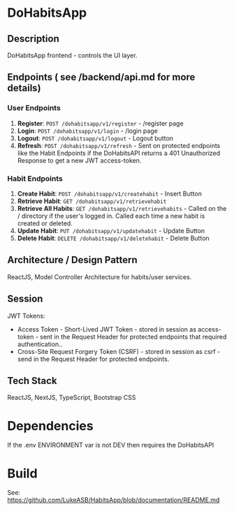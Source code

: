 # DoHabitsApp

## Description
DoHabitsApp frontend - controls the UI layer.

## Endpoints ( see /backend/api.md for more details)
### User Endpoints
1. **Register**: `POST /dohabitsapp/v1/register` - /register page
2. **Login**: `POST /dohabitsapp/v1/login` - /login page
3. **Logout**: `POST /dohabitsapp/v1/logout` - Logout button
4. **Refresh**: `POST /dohabitsapp/v1/refresh` - Sent on protected endpoints like the Habit Endpoints if the DoHabitsAPI returns a 401 Unauthorized Response to get a new JWT access-token.

### Habit Endpoints
1. **Create Habit**: `POST /dohabitsapp/v1/createhabit` - Insert Button
2. **Retrieve Habit**: `GET /dohabitsapp/v1/retrievehabit`
3. **Retrieve All Habits**: `GET /dohabitsapp/v1/retrievehabits` - Called on the / directory if the user's logged in. Called each time a new habit is created or deleted.
4. **Update Habit**: `PUT /dohabitsapp/v1/updatehabit` - Update Button
5. **Delete Habit**: `DELETE /dohabitsapp/v1/deletehabit` - Delete Button

## Architecture / Design Pattern
ReactJS, Model Controller Architecture for habits/user services.

## Session
JWT Tokens:
- Access Token - Short-Lived JWT Token - stored in session as access-token - sent in the Request Header for protected endpoints that required authentication..
- Cross-Site Request Forgery Token (CSRF) - stored in session as csrf - send in the Request Header for protected endpoints.

## Tech Stack
ReactJS, NextJS, TypeScript, Bootstrap CSS

# Dependencies
If the .env ENVIRONMENT var is not DEV then requires the DoHabitsAPI

# Build
See: https://github.com/LukeASB/HabitsApp/blob/documentation/README.md
